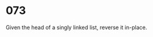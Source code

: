 [_metadata_:difficulty]:-  "Easy"
[_metadata_:asker]:-       "Google"
[_metadata_:tags]:-        "order linked-list"

# 073

Given the head of a singly linked list, reverse it in-place.
